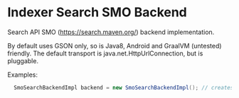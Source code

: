 Indexer Search SMO Backend
==========================

Search API SMO (https://search.maven.org/) backend implementation.

By default uses GSON only, so is Java8, Android and GraalVM (untested) friendly.
The default transport is java.net.HttpUrlConnection, but is pluggable.

Examples:

```java
  SmoSearchBackendImpl backend = new SmoSearchBackendImpl(); // creates default SMO backend
```
